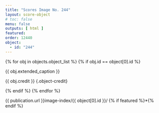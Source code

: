 ```yaml
---
title: "Scores Image No. 244"
layout: score-object
# toc: false
menu: false
outputs: [ html ]
featured: 
order: 12440
object:
  - id: "244"
---
```


{% for obj in objects.object_list %}
{% if obj.id == object[0].id %}

{{ obj.extended_caption }}

{{ obj.credit }} {.object-credit}

{% endif %}
{% endfor %}

<div class="object-credit object-url is-print-only">

{{ publication.url }}image-index/{{ object[0].id }}/ {% if featured %}*{% endif %}

</div>
